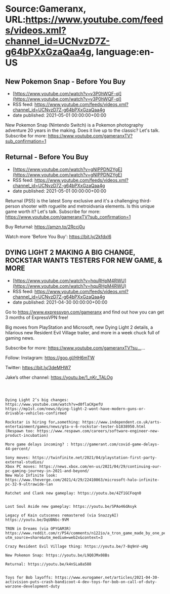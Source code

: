 # Source:Gameranx, URL:https://www.youtube.com/feeds/videos.xml?channel_id=UCNvzD7Z-g64bPXxGzaQaa4g, language:en-US

## New Pokemon Snap - Before You Buy
 - [https://www.youtube.com/watch?v=v3P0hWQF-qI](https://www.youtube.com/watch?v=v3P0hWQF-qI)
 - RSS feed: https://www.youtube.com/feeds/videos.xml?channel_id=UCNvzD7Z-g64bPXxGzaQaa4g
 - date published: 2021-05-01 00:00:00+00:00

New Pokemon Snap (Nintendo Switch) is a Pokemon photography adventure 20 years in the making. Does it live up to the classic? Let's talk.
Subscribe for more: https://www.youtube.com/gameranxTV?sub_confirmation=1

## Returnal - Before You Buy
 - [https://www.youtube.com/watch?v=gNlPPDN2YgE](https://www.youtube.com/watch?v=gNlPPDN2YgE)
 - RSS feed: https://www.youtube.com/feeds/videos.xml?channel_id=UCNvzD7Z-g64bPXxGzaQaa4g
 - date published: 2021-05-01 00:00:00+00:00

Returnal (PS5) is the latest Sony exclusive and it's a challenging third-person shooter with roguelite and metroidvania elements. Is this unique game worth it? Let's talk.
Subscribe for more: https://www.youtube.com/gameranxTV?sub_confirmation=1

Buy Returnal: https://amzn.to/2Rccj0u

Watch more 'Before You Buy': https://bit.ly/2kfdxI6​

## DYING LIGHT 2 MAKING A BIG CHANGE, ROCKSTAR WANTS TESTERS FOR NEW GAME, & MORE
 - [https://www.youtube.com/watch?v=hquRHpM4RWU](https://www.youtube.com/watch?v=hquRHpM4RWU)
 - RSS feed: https://www.youtube.com/feeds/videos.xml?channel_id=UCNvzD7Z-g64bPXxGzaQaa4g
 - date published: 2021-04-30 00:00:00+00:00

Go to https://www.expressvpn.com/gameranx and find out how you can get 3 months of ExpressVPN free!

Big moves from PlayStation and Microsoft, new Dying Light 2 details, a hilarious new Resident Evil Village trailer, and more in a week chuck full of gaming news.


Subscribe for more: https://www.youtube.com/gameranxTV?su...​...


Follow:
 Instagram: https://goo.gl/HH6mTW​​​​​​

Twitter: https://bit.ly/3deMHW7​​​​​​

Jake’s other channel:
https://youtu.be/1_nKr_TALOg


 ~~~~STORIES~~~~



Dying Light 2’s big changes:
https://www.youtube.com/watch?v=d0flaCKpefU
https://mp1st.com/news/dying-light-2-wont-have-modern-guns-or-drivable-vehicles-confirmed

Rockstar is hiring for…something: https://www.independent.co.uk/arts-entertainment/games/news/gta-v-6-rockstar-tester-b1838950.html
(Respawn too: https://www.respawn.com/careers/software-engineer-new-product-incubation)

More game delays incoming? : https://gamerant.com/covid-game-delays-44-percent/

Sony moves: https://twinfinite.net/2021/04/playstation-first-party-external-studios/
Xbox PC moves: https://news.xbox.com/en-us/2021/04/29/continuing-our-pc-gaming-journey-in-2021-and-beyond/
New Halo Infinite look: https://www.theverge.com/2021/4/29/22410863/microsoft-halo-infinite-pc-32-9-ultrawide-lan

Ratchet and Clank new gameplay: https://youtu.be/4Zf1GCFoqn0


Lost Soul Aside new gameplay: https://youtu.be/SPAo46dAsyk

Legacy of Kain cutscenes remastered (via SnazzyAI)
https://youtu.be/DqUBNbc-9VM

TRON in Dreams (via OPYGAM3R)
https://www.reddit.com/r/PS4/comments/n122io/a_tron_game_made_by_one_person_in_dreams/?utm_source=share&utm_medium=web2x&context=3

Crazy Resident Evil Village thing: https://youtu.be/7-Bq9nV-uHg

New Pokemon Snap: https://youtu.be/L9Q0JMx08Bs

Returnal: https://youtu.be/k4nSLa8a588


Toys for Bob layoffs: https://www.eurogamer.net/articles/2021-04-30-activision-puts-crash-bandicoot-4-dev-toys-for-bob-on-call-of-duty-warzone-development-duty

